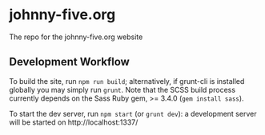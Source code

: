 johnny-five.org
===============

The repo for the johnny-five.org website

## Development Workflow

To build the site, run `npm run build`; alternatively, if grunt-cli is installed globally you may simply run `grunt`. Note that the SCSS build process currently depends on the Sass Ruby gem, >= 3.4.0 (`gem install sass`).

To start the dev server, run `npm start` (or `grunt dev`): a development server will be started on http://localhost:1337/
